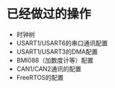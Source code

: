 # 已经做过的操作

- 时钟树
- USART1/USART6的串口通讯配置
- USART1/USART3的DMA配置
- BMI088（加数度计等）配置
- CAN1/CAN2通讯的配置
- FreeRTOS的配置
